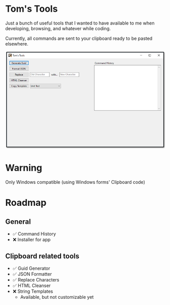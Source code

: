 # Tom's Tools
Just a bunch of useful tools that I wanted to have available to me when developing, browsing, and whatever while coding.

Currently, all commands are sent to your clipboard ready to be pasted elsewhere.

![Toms Tools Image](/Images/TomsTools.png?raw=true "Toms Tools")

# Warning
Only Windows compatible (using Windows forms' Clipboard code)

# Roadmap
## General
 * ✅ Command History
 * ❌ Installer for app

## Clipboard related tools
 * ✅ Guid Generator
 * ✅ JSON Formatter
 * ✅ Replace Characters
 * ✅ HTML Cleanser
 * ❌ String Templates
   * Available, but not customizable yet
